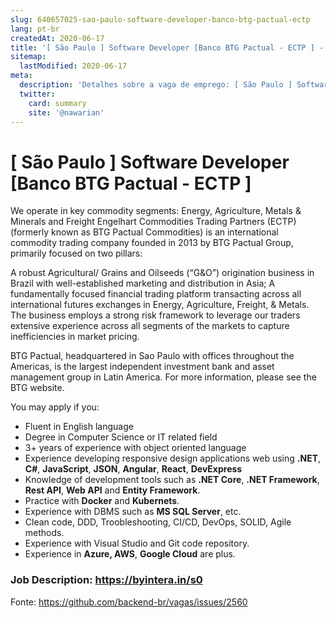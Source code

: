 ```yaml
---
slug: 640657025-sao-paulo-software-developer-banco-btg-pactual-ectp
lang: pt-br
createdAt: 2020-06-17
title: '[ São Paulo ] Software Developer [Banco BTG Pactual - ECTP ] - Vaga de Emprego'
sitemap:
  lastModified: 2020-06-17
meta:
  description: 'Detalhes sobre a vaga de emprego: [ São Paulo ] Software Developer [Banco BTG Pactual - ECTP ]'
  twitter:
    card: summary
    site: '@nawarian'
---
```


# [ São Paulo ] Software Developer [Banco BTG Pactual - ECTP ]

We operate in key commodity segments: Energy, Agriculture, Metals & Minerals and Freight
Engelhart Commodities Trading Partners (ECTP) (formerly known as BTG Pactual Commodities) is an international commodity trading company founded in 2013 by BTG Pactual Group, primarily focused on two pillars:

A robust Agricultural/ Grains and Oilseeds (“G&O”) origination business in Brazil with well-established marketing and distribution in Asia;
A fundamentally focused financial trading platform transacting across all international futures exchanges in Energy, Agriculture, Freight, & Metals.
The business employs a strong risk framework to leverage our traders extensive experience across all segments of the markets to capture inefficiencies in market pricing.

BTG Pactual, headquartered in Sao Paulo with offices throughout the Americas, is the largest independent investment bank and asset management group in Latin America. For more information, please see the BTG website.

You may apply if you:
- Fluent in English language
- Degree in Computer Science or IT related field
- 3+ years of experience with object oriented language
- Experience developing responsive design applications web using **.NET**, **C#**, **JavaScript**, **JSON**, **Angular**, **React**, **DevExpress**
- Knowledge of development tools such as **.NET Core**, **.NET Framework**, **Rest API**, **Web API** and **Entity Framework**.
- Practice with **Docker** and **Kubernets**.
- Experience with DBMS such as **MS SQL Server**, etc.
- Clean code, DDD, Troobleshooting, CI/CD, DevOps, SOLID, Agile methods.
- Experience with Visual Studio and Git code repository.
- Experience in **Azure, AWS**, **Google Cloud** are plus.

### **Job Description: https://byintera.in/s0**

Fonte: https://github.com/backend-br/vagas/issues/2560